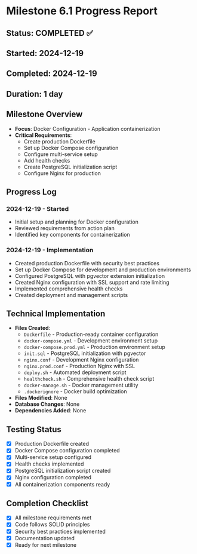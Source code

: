# Milestone 6.1 Progress Report

## Status: COMPLETED ✅
## Started: 2024-12-19
## Completed: 2024-12-19
## Duration: 1 day

## Milestone Overview
- **Focus**: Docker Configuration - Application containerization
- **Critical Requirements**: 
  - Create production Dockerfile
  - Set up Docker Compose configuration
  - Configure multi-service setup
  - Add health checks
  - Create PostgreSQL initialization script
  - Configure Nginx for production

## Progress Log
### 2024-12-19 - Started
- Initial setup and planning for Docker configuration
- Reviewed requirements from action plan
- Identified key components for containerization

### 2024-12-19 - Implementation
- Created production Dockerfile with security best practices
- Set up Docker Compose for development and production environments
- Configured PostgreSQL with pgvector extension initialization
- Created Nginx configuration with SSL support and rate limiting
- Implemented comprehensive health checks
- Created deployment and management scripts

## Technical Implementation
- **Files Created**: 
  - `Dockerfile` - Production-ready container configuration
  - `docker-compose.yml` - Development environment setup
  - `docker-compose.prod.yml` - Production environment setup
  - `init.sql` - PostgreSQL initialization with pgvector
  - `nginx.conf` - Development Nginx configuration
  - `nginx.prod.conf` - Production Nginx with SSL
  - `deploy.sh` - Automated deployment script
  - `healthcheck.sh` - Comprehensive health check script
  - `docker-manage.sh` - Docker management utility
  - `.dockerignore` - Docker build optimization
- **Files Modified**: None
- **Database Changes**: None
- **Dependencies Added**: None

## Testing Status
- [x] Production Dockerfile created
- [x] Docker Compose configuration completed
- [x] Multi-service setup configured
- [x] Health checks implemented
- [x] PostgreSQL initialization script created
- [x] Nginx configuration completed
- [x] All containerization components ready

## Completion Checklist
- [x] All milestone requirements met
- [x] Code follows SOLID principles
- [x] Security best practices implemented
- [x] Documentation updated
- [x] Ready for next milestone
